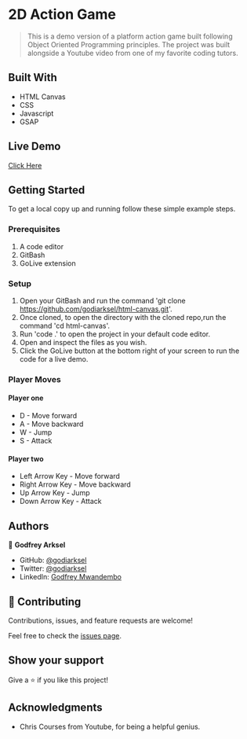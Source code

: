 # 2D Action Game

> This is a demo version of a platform action game built following Object Oriented Programming principles. The project was built alongside a Youtube video from one of my favorite coding tutors.

## Built With

- HTML Canvas
- CSS
- Javascript
- GSAP

## Live Demo

[Click Here](godiarksel.github.io/html-canvas/)


## Getting Started

To get a local copy up and running follow these simple example steps.

### Prerequisites
1. A code editor
2. GitBash
3. GoLive extension

### Setup
1. Open your GitBash and run the command 'git clone https://github.com/godiarksel/html-canvas.git'.
2. Once cloned, to open the directory with the cloned repo,run the command 'cd html-canvas'.
3. Run 'code .' to open the project in your default code editor.
4. Open and inspect the files as you wish.
5. Click the GoLive button at the bottom right of your screen to run the code for a live demo.

### Player Moves
#### Player one
- D - Move forward
- A - Move backward
- W - Jump
- S - Attack

#### Player two
- Left Arrow Key - Move forward
- Right Arrow Key - Move backward
- Up Arrow Key - Jump
- Down Arrow Key - Attack

## Authors

👤 **Godfrey Arksel**

- GitHub: [@godiarksel](https://github.com/godiarksel)
- Twitter: [@godiarksel](https://twitter.com/godiarksel)
- LinkedIn: [Godfrey Mwandembo](https://linkedin.com/in/godfrey-mwandembo-045667127/)

## 🤝 Contributing

Contributions, issues, and feature requests are welcome!

Feel free to check the [issues page](https://github.com/godiarksel/html-canvas/issues).

## Show your support

Give a ⭐️ if you like this project!

## Acknowledgments

- Chris Courses from Youtube, for being a helpful genius.
